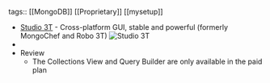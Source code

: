 tags:: [[MongoDB]] [[Proprietary]] [[mysetup]]

- [Studio 3T](https://studio3t.com/) - Cross-platform GUI, stable and powerful (formerly MongoChef and Robo 3T)
  ![Studio 3T](https://studio3t.com/wp-content/uploads/2022/03/Studio_3T_Screenshot_Mac_Dark.png)
-
- Review
	- The Collections View and Query Builder are only available in the paid plan